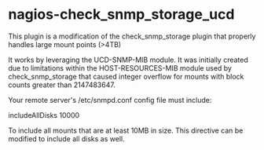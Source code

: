 # nagios-check_snmp_storage_ucd
This plugin is a modification of the check_snmp_storage plugin that properly handles large mount points (>4TB)

It works by leveraging the UCD-SNMP-MIB module. It was initially created due to limitations within the HOST-RESOURCES-MIB module used by check_snmp_storage that caused integer overflow for mounts with block counts greater than 2147483647. 

Your remote server's /etc/snmpd.conf config file must include:

includeAllDisks  10000

To include all mounts that are at least 10MB in size. This directive can be modified to include all disks as well.
